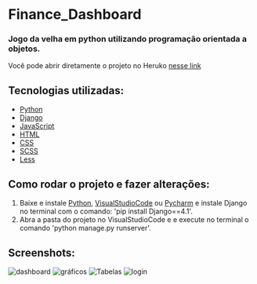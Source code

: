 # Finance_Dashboard

### Jogo da velha em python utilizando programação orientada a objetos.

Você pode abrir diretamente o projeto no Heruko [nesse link](https://personalfinance-dashboard.herokuapp.com)

## Tecnologias utilizadas:

* [Python](https://www.python.org)
* [Django](https://www.djangoproject.com)
* [JavaScript](https://www.javascript.com)
* [HTML](https://www.w3schools.com/html/)
* [CSS](https://www.w3schools.com/css/)
* [SCSS](https://sass-lang.com)
* [Less](https://lesscss.org)


## Como rodar o projeto e fazer alterações:

1. Baixe e instale [Python](https://www.python.org/downloads/), [VisualStudioCode](https://code.visualstudio.com/download) ou [Pycharm](https://www.jetbrains.com/pt-br/pycharm/download/) e instale Django no terminal com o comando: 'pip install Django==4.1'.
2. Abra a pasta do projeto no VisualStudioCode e e execute no terminal o comando 'python manage.py runserver'.

## Screenshots:

![dashboard](https://user-images.githubusercontent.com/65717016/183488152-5396fca2-3c94-40bf-b987-25247a00c63b.png)
![gráficos](https://user-images.githubusercontent.com/65717016/183488167-4edab9bd-51b8-4100-9bd7-7f79ebca3e18.png)
![Tabelas](https://user-images.githubusercontent.com/65717016/183488174-2f3bb484-1385-43d3-984d-a4ca9ce131ab.png)
![login](https://user-images.githubusercontent.com/65717016/183488181-e6410c42-c535-48a2-ab59-ade04b1e7143.png)
